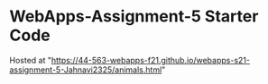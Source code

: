 # WebApps-Assignment-5 Starter Code
Hosted at "https://44-563-webapps-f21.github.io/webapps-s21-assignment-5-Jahnavi2325/animals.html"

